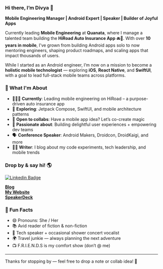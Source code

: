 ### Hi there, I’m Divya 👋  

<!--
**djain2405/djain2405** is a ✨ _special_ ✨ repository because its `README.md` (this file) appears on your GitHub profile. -->
**Mobile Engineering Manager | Android Expert | Speaker | Builder of Joyful Apps**

Currently leading **Mobile Engineering** at **Quanata**, where I manage a talented team building the **HiRoad Auto Insurance App** 🚘📲. With over **10 years in mobile**, I’ve grown from building Android apps solo to now mentoring engineers, shaping product roadmaps, and scaling apps that impact thousands of users.

While I started as an Android engineer, I’m now on a mission to become a **holistic mobile technologist** — exploring **iOS**, **React Native**, and **SwiftUI**, with a goal to lead full-stack mobile teams across platforms.

### 🌟 What I'm About
- 👩🏽‍💻 **Currently**: Leading mobile engineering on HiRoad – a purpose-driven auto insurance app  
- 🧠 **Exploring**: Jetpack Compose, SwiftUI, and mobile architecture patterns  
- 🤝 **Open to collabs**: Have a mobile app idea? Let’s co-create magic  
- 🧭 **Passionate about**: Building delightful user experiences + empowering dev teams  
- 🗣 **Conference Speaker**: Android Makers, Droidcon, DroidKaigi, and more  
- ✍🏽 **Writer**: I blog about my code experiments, tech leadership, and mobile trends


### Drop by & say hi! 🌎

[![Linkedin Badge](https://img.shields.io/badge/-LinkedIn-blue?style=flat-square&logo=Linkedin&logoColor=white&link=https://www.linkedin.com/in/harshkumarkhatri/)](https://www.linkedin.com/in/divyajain2405/)  

**[Blog](https://androidwithdivya.wordpress.com/)** <br>
**[My Website](http://divya-web.com/)** <br>
**[SpeakerDeck](https://speakerdeck.com/djain2405)** <br>

### 💬 Fun Facts
- 😄 Pronouns: She / Her  
- 📚 Avid reader of fiction & non-fiction  
- 🎤 Tech speaker + occasional shower concert vocalist  
- 🌍 Travel junkie — always planning the next adventure  
- 📺 F.R.I.E.N.D.S is my comfort show (don’t @ me)

---

Thanks for stopping by — feel free to drop a note or collab idea! 👋

